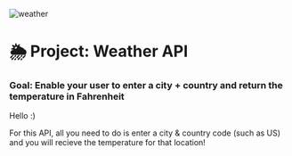 
![weather]('imgs/weatherpic.jpg')

# 🌦 Project: Weather API

### Goal: Enable your user to enter a city + country and return the temperature in Fahrenheit



Hello :)

For this API, all you need to do is enter a city & country code (such as US) and you will recieve the temperature for that location! 



